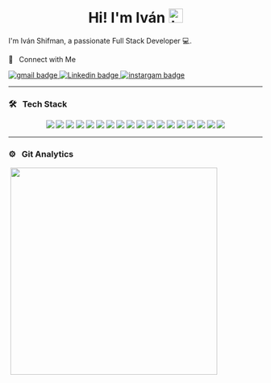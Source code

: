 <h1 align="center"> Hi! I'm Iván <img src="https://user-images.githubusercontent.com/1303154/88677602-1635ba80-d120-11ea-84d8-d263ba5fc3c0.gif" width="28px" alt="hi"></h1>

I'm Iván Shifman, a passionate Full Stack Developer 💻.

🤝 &nbsp; Connect with Me

<div>
<a href="mailto:ivanshifman1300@gmail.com" target="blank"> 
<img src="https://img.shields.io/badge/Gmail-D14836?style=for-the-badge&logo=gmail&logoColor=white" alt="gmail badge"/> </a>

<a href="https://ar.linkedin.com/in/iv%C3%A1n-ezequiel-shifman-042b0726a" target="blank"> 
<img src="https://img.shields.io/badge/LinkedIn-0077B5?style=for-the-badge&logo=linkedin&logoColor=white" alt="Linkedin badge"/> </a>

<a href="https://www.instagram.com/ivanshifman/" target="blank"> 
<img src="https://img.shields.io/badge/Instagram-E4405F?style=for-the-badge&logo=instagram&logoColor=white" alt="instargam badge"/> </a>
</div>

<hr>

### 🛠 &nbsp; Tech Stack

<div align="center"><a href="https://reactjs.org/" target="_blank"><img src="https://img.shields.io/badge/-ReactJs-61DAFB?logo=react&logoColor=white&style=for-the-badge"></a>  <a href="https://nextjs.org/" target="_blank"><img src="https://img.shields.io/badge/next.js-000000?style=for-the-badge&logo=nextdotjs&logoColor=white"></a> 
 <a href="https://nodejs.org/" target="_blank"><img src="https://img.shields.io/badge/node.js-339933?style=for-the-badge&logo=Node.js&logoColor=white"></a>  <a href="https://expressjs.com/" target="_blank"><img src="https://img.shields.io/badge/express.js-000000?style=for-the-badge&logo=express&logoColor=white"></a>  <a href="https://nestjs.com/" target="_blank"><img src="https://img.shields.io/badge/nestjs-E0234E?style=for-the-badge&logo=nestjs&logoColor=white"></a>  <a href="https://developer.mozilla.org/en-US/docs/Web/JavaScript" target="_blank"><img src="https://img.shields.io/badge/JavaScript-323330?style=for-the-badge&logo=javascript&logoColor=F7DF1E"></a>  <a href="https://www.typescriptlang.org/" target="_blank"><img src="https://img.shields.io/badge/TypeScript-007ACC?style=for-the-badge&logo=typescript&logoColor=white"></a> <a href="https://www.mysql.com/" target="_blank"><img src="https://img.shields.io/badge/MySQL-005C84?style=for-the-badge&logo=mysql&logoColor=white"></a>  <a href="https://www.mongodb.com/" target="_blank"><img src="https://img.shields.io/badge/-MongoDB-13aa52?style=for-the-badge&logo=mongodb&logoColor=white"></a> <a href="https://firebase.google.com/" target="_blank"><img src="https://img.shields.io/badge/firebase-ffca28?style=for-the-badge&logo=firebase&logoColor=black"></a>  <a href="https://www.sqlite.org/" target="_blank"><img src="https://img.shields.io/badge/SQLite-003B57?style=for-the-badge&logo=sqlite&logoColor=white"></a>  <a href="https://www.docker.com/" target="_blank"><img src="https://img.shields.io/badge/-DOCKER-2496ED?style=flat-square&logo=Docker&logoColor=white"></a> <a href="https://kubernetes.io/" target="_blank"><img src="https://img.shields.io/badge/Kubernetes-326CE5?style=for-the-badge&logo=Kubernetes&logoColor=white"></a> <a href="https://developer.mozilla.org/en-US/docs/Web/HTML" target="_blank"><img src="https://img.shields.io/badge/HTML5-E34F26?style=for-the-badge&logo=html5&logoColor=white"></a>  <a href="https://developer.mozilla.org/en-US/docs/Web/CSS" target="_blank"><img src="https://img.shields.io/badge/CSS3-1572B6?style=for-the-badge&logo=css3&logoColor=white"></a>  <a href="https://getbootstrap.com/" target="_blank"><img src="https://img.shields.io/badge/Bootstrap-563D7C?style=for-the-badge&logo=bootstrap&logoColor=white"></a> <a href="https://tailwindcss.com/" target="_blank"><img src="https://img.shields.io/badge/Tailwind_CSS-grey?style=for-the-badge&logo=tailwind-css&logoColor=38B2AC"></a> <a href="https://www.postman.com/" target="_blank"><img src="https://img.shields.io/badge/Postman-FF6C37?style=for-the-badge&logo=Postman&logoColor=white"></a></div>



<hr>

### ⚙️ &nbsp; Git Analytics
 
<p>&nbsp;<img align="center" src="https://github-readme-stats.vercel.app/api/top-langs/?username=ivanshifman&theme=dark&layout=compact" width="410" /></p>
